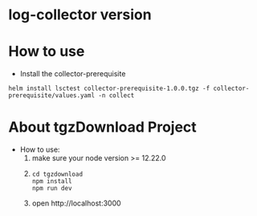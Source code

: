 # log-collector version

# How to use
- Install the collector-prerequisite
```shell
helm install lsctest collector-prerequisite-1.0.0.tgz -f collector-prerequisite/values.yaml -n collect
```

# About tgzDownload Project
- How to use:
	1. make sure your node version >= 12.22.0
	1.  ```shell
		cd tgzdownload
		npm install
		npm run dev
		```
	1.  open http://localhost:3000
